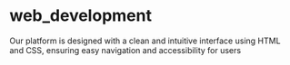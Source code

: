 # web_development
Our platform is designed with a clean and intuitive interface using HTML and CSS, ensuring easy navigation and accessibility for users
